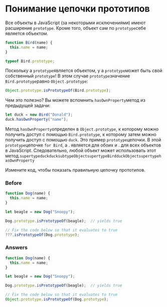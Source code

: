 # Понимание цепочки прототипов
Все объекты в JavaScript (за некоторыми исключениями) имеют расширение `prototype`. Кроме того, объект сам по `prototype`себе является объектом.
```javascript
function Bird(name) {
  this.name = name;
}

typeof Bird.prototype;
```
Поскольку a `prototype`является объектом, у a `prototype`может быть свой собственный `prototype`! В этом случае `prototype`значение `Bird.prototype`равно `Object.prototype`:
```javascript
Object.prototype.isPrototypeOf(Bird.prototype);
```
Чем это полезно? Вы можете вспомнить `hasOwnProperty`метод из предыдущей задачи:
```javascript
let duck = new Bird("Donald");
duck.hasOwnProperty("name");
```
Метод `hasOwnProperty`определен в `Object.prototype`, к которому можно получить доступ с помощью `Bird.prototype`, к которому затем можно получить доступ с помощью `duck`. Это пример `prototype`цепочки. В этой `prototype`цепочке `for Bird`, а . является для обоих и . для всех объектов в JavaScript. Следовательно, любой объект может использовать этот метод.`supertypeduckducksubtypeObjectsupertypeBirdduckObjectsupertypehasOwnProperty`

Измените код, чтобы показать правильную цепочку прототипов.

### Before
```javascript
function Dog(name) {
  this.name = name;
}

let beagle = new Dog("Snoopy");

Dog.prototype.isPrototypeOf(beagle);  // yields true

// Fix the code below so that it evaluates to true
???.isPrototypeOf(Dog.prototype);
```
### Answers
```javascript
function Dog(name) {
  this.name = name;
}

let beagle = new Dog("Snoopy");

Dog.prototype.isPrototypeOf(beagle);  // yields true

// Fix the code below so that it evaluates to true
Object.prototype.isPrototypeOf(Dog.prototype);
```
